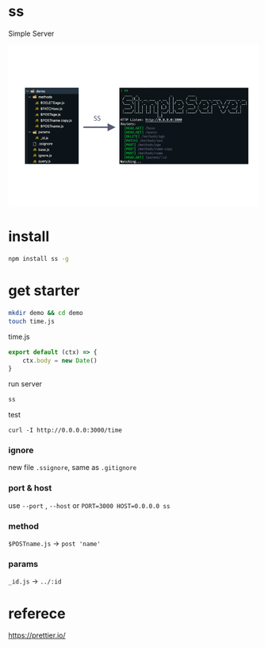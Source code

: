 # ss

Simple Server

![](https://github.com/gozeon/ss/raw/master/Simple%20Server.png)

# install

```bash
npm install ss -g
```

# get starter

```bash
mkdir demo && cd demo
touch time.js
```

time.js

```js
export default (ctx) => {
    ctx.body = new Date()
}
```

run server

```bash
ss
```

test

```
curl -I http://0.0.0.0:3000/time
```

### ignore

new file `.ssignore`, same as `.gitignore`

### port & host

use `--port` , `--host` or `PORT=3000 HOST=0.0.0.0 ss`

### method

`$POSTname.js` -> `post 'name'`

### params

`_id.js` -> `../:id`

# referece

https://prettier.io/
